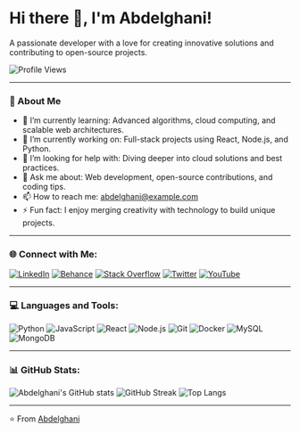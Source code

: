 # Hi there 👋, I'm Abdelghani!

A passionate developer with a love for creating innovative solutions and contributing to open-source projects.

<!-- Add an optional profile view counter if you like -->
![Profile Views](https://komarev.com/ghpvc/?username=AbdelghaniELAOD&style=flat-square)

---

### 🚀 About Me
- 🌱 I’m currently learning: Advanced algorithms, cloud computing, and scalable web architectures.
- 💼 I’m currently working on: Full-stack projects using React, Node.js, and Python.
- 🤔 I’m looking for help with: Diving deeper into cloud solutions and best practices.
- 💬 Ask me about: Web development, open-source contributions, and coding tips.
- 📫 How to reach me: [abdelghani@example.com](mailto:abdelghanielaoud@gmail.com)
- ⚡ Fun fact: I enjoy merging creativity with technology to build unique projects.

---

### 🌐 Connect with Me:
[![LinkedIn](https://img.shields.io/badge/LinkedIn-%230077B5.svg?logo=linkedin&logoColor=white)](https://www.linkedin.com/in/abdelghani-el-aoud-94b09a210/) 
[![Behance](https://img.shields.io/badge/Behance-1769ff?logo=behance&logoColor=white)](https://behance.net/AbdelghaniELAOD) 
[![Stack Overflow](https://img.shields.io/badge/-Stackoverflow-FE7A16?logo=stack-overflow&logoColor=white)](https://stackoverflow.com/users/17652713) 
[![Twitter](https://img.shields.io/badge/Twitter-%231DA1F2.svg?logo=Twitter&logoColor=white)](https://twitter.com/yourhandle)
[![YouTube](https://img.shields.io/badge/YouTube-%23FF0000.svg?logo=YouTube&logoColor=white)](https://youtube.com/yourchannel)

---

### 💻 Languages and Tools:
![Python](https://img.shields.io/badge/python-%233776AB.svg?style=for-the-badge&logo=python&logoColor=white) 
![JavaScript](https://img.shields.io/badge/javascript-%23323330.svg?style=for-the-badge&logo=javascript&logoColor=%23F7DF1E) 
![React](https://img.shields.io/badge/react-%2361DAFB.svg?style=for-the-badge&logo=react&logoColor=%2361DAFB)
![Node.js](https://img.shields.io/badge/node.js-%2343853D.svg?style=for-the-badge&logo=node.js&logoColor=white)
![Git](https://img.shields.io/badge/git-%23F05033.svg?style=for-the-badge&logo=git&logoColor=white)
![Docker](https://img.shields.io/badge/docker-%230db7ed.svg?style=for-the-badge&logo=docker&logoColor=white)
![MySQL](https://img.shields.io/badge/mysql-%234479A1.svg?style=for-the-badge&logo=mysql&logoColor=white)
![MongoDB](https://img.shields.io/badge/mongodb-%2347A248.svg?style=for-the-badge&logo=mongodb&logoColor=white)

---

### 📊 GitHub Stats:
![Abdelghani's GitHub stats](https://github-readme-stats.vercel.app/api?username=AbdelghaniELAOUD&show_icons=true&theme=dark)
![GitHub Streak](https://github-readme-streak-stats.herokuapp.com/?user=AbdelghaniELAOUD&theme=dark)
![Top Langs](https://github-readme-stats.vercel.app/api/top-langs/?username=AbdelghaniELAOUD&layout=compact&theme=dark)

---

<!-- Footer -->
⭐️ From [Abdelghani](https://github.com/AbdelghaniELAOD)
